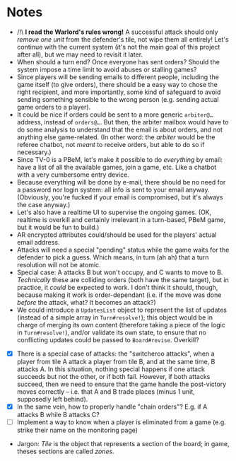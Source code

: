 # Notes

*   /!\ **I read the Warlord's rules wrong!** A successful attack should only _remove one unit_ from the defender's tile, 
    not wipe them all entirely! Let's continue with the current system (it's not the main goal of this project after all), 
    but we may need to revisit it later.
*   When should a turn end? Once everyone has sent orders? Should the system impose a 
    time limit to avoid abuses or stalling games?
*   Since players will be sending emails to different people, including the game itself 
    (to give orders), there should be a easy way to chose the right recipient, and more 
    importantly, some kind of safeguard to avoid sending something sensible to the wrong 
    person (e.g. sending actual game orders to a player).
*   It could be nice if orders could be sent to a more generic `arbiter@…` address, instead of `orders@…`. But then, 
    the arbiter mailbox would have to do some analysis to understand that the email is about orders, and not 
    anything else game-related. (In other word: the _arbiter_ would be the referee chatbot, not _meant_ to 
    receive orders, but able to do so if necessary.)
*   Since TV-0 is a PBeM, let's make it possible to do _everything_ by email: have a list of all the available games, 
    join a game, etc. Like a chatbot with a very cumbersome entry device.
*   Because everything will be done by e-mail, there should be no need for a password nor login system: all info is sent 
    to your email anyway. (Obviously, you're fucked if your email is compromised, but it's always the case anyway.)
*   Let's also have a realtime UI to supervise the ongoing games. (OK, realtime is overkill and certainly irrelevant in 
    a turn-based, PBeM game, but it would be fun to build.)
*   AR encrypted attributes could/should be used for the players' actual email address.
*   Attacks will need a special "pending" status while the game waits for the defender to pick
    a guess. Which means, in turn (ah ah) that a turn resolution will not be atomic.
*   Special case: A attacks B but won't occupy, and C wants to move to B. _Technically_ these are colliding orders
    (both have the same target), but in practice, it _could_ be expected to work. I don't think it should, though, 
    because making it work is order-dependant (i.e. if the move was done _before_ the attack, what? It becomes an attack?)
*   We could introduce a `UpdatesList` object to represent the list of updates (instead of a simple array in `Turn#resolve!`); 
    this object would be in charge of merging its own content (therefore taking a piece of the logic in `Turn#resolve!`), and/or 
    validate its own state, to ensure that no conflicting updates could be passed to `Board#revise`. Overkill?
*   [x] There is a special case of attacks: the "switcheroo attacks", when a player from tile A attack a player from tile B, and
    at the same time, B attacks A. In this situation, nothing special happens if one attack succeeds but not the other, 
    or if both fail. However, if both attacks succeed, then we need to ensure that the game handle the post-victory 
    moves correctly – i.e. that A and B trade places (minus 1 unit, supposedly left behind).
*   [x] In the same vein, how to properly handle "chain orders"? E.g. if A attacks B while B attacks C?
*   [ ] Implement a way to know when a player is eliminated from a game (e.g. strike their name on the monitoring page)
*   Jargon: _Tile_ is the object that represents a section of the board; in game, theses sections are called _zones_.